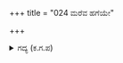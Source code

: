 +++
title = "024 ಮರೆವ ಹಗೆಯೇ"

+++

<details><summary>ಗದ್ಯ (ಕ.ಗ.ಪ) </summary>

24. ಅದಕ್ಕೆ ಕೌರವನು 'ಈ ವೈರವು ಮರೆಯುವಂತಹುದಲ್ಲ. ನಾವು ಮಾಡಿದುದನ್ನು ಮರೆತೆಯಾ ? ದ್ರೌಪದಿ ಭೀಮಸೇನರಂತೂ  ಸದಾ  ಮೂದಲಿಸುತ್ತಾ ಮರ್ಮವನ್ನು ಚುಚ್ಚುತ್ತಾರೆ. ಭಾನುಮತಿ, ನೀನೇಕೆ ಚಿಂತಿಸುವುದು? ನಿನ್ನ ಹಿರಿಯ ಮಗನಿಗೆ ರಾಜ್ಯಭಾರವನ್ನು ವಹಿಸಿ ಬಾಳು. ನನ್ನನ್ನು ಕಾಡಬೇಡ, ಹೋಗು' ಎಂದನು.
</details>
